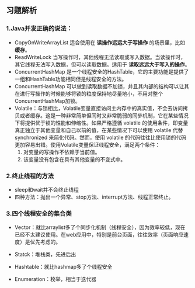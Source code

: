 ## 习题解析

### 1.Java并发正确的说法：

- CopyOnWriteArrayList 适合使用在 **读操作远远大于写操作** 的场景里，比如 **缓存**。
- ReadWriteLock 当写操作时，其他线程无法读取或写入数据。当读操作时，其它线程无法写入数据，但可以读取数据。适用于 **读取远远大于写入的操作**。
- ConcurrentHashMap 是一个线程安全的HashTable，它的主要功能是提供了一组和HashTable功能相同但是线程安全的方法。
- ConcurrentHashMap 可以做到读取数据不加锁，并且其内部的结构可以让其在进行写操作的时候能够将锁的粒度保持地尽量地小，不用对整个ConcurrentHashMap加锁。
- Volatile：与锁相比，Volatile变量直接访问主内存中的真实值，不会去访问拷贝或者缓存。这是一种非常简单但同时又非常脆弱的同步机制，它在某些情况下将提供优于锁的性能和伸缩性。如果严格遵循 volatile 的使用条件，即变量真正独立于其他变量和自己以前的值，在某些情况下可以使用 volatile 代替 synchronized 来简化代码。然而，使用 volatile 的代码往往比使用锁的代码更加容易出错。使用Volatile变量保证线程安全，满足两个条件：
  1. 对变量的写操作不依赖于当前值。
  2. 该变量没有包含在具有其他变量的不变式中。

### 2.终止线程的方法

- sleep和wait并不会终止线程
- 四种方法：抛出一个异常、stop方法、interrupt方法、线程正常终止。

### 3.四个线程安全的集合类

- Vector：就比arraylist多了个同步化机制（线程安全），因为效率较低，现在已经不太建议使用。在web应用中，特别是前台页面，往往效率（页面响应速度）是优先考虑的。

- Statck：堆栈类，先进后出

- Hashtable：就比hashmap多了个线程安全

- Enumeration：枚举，相当于迭代器